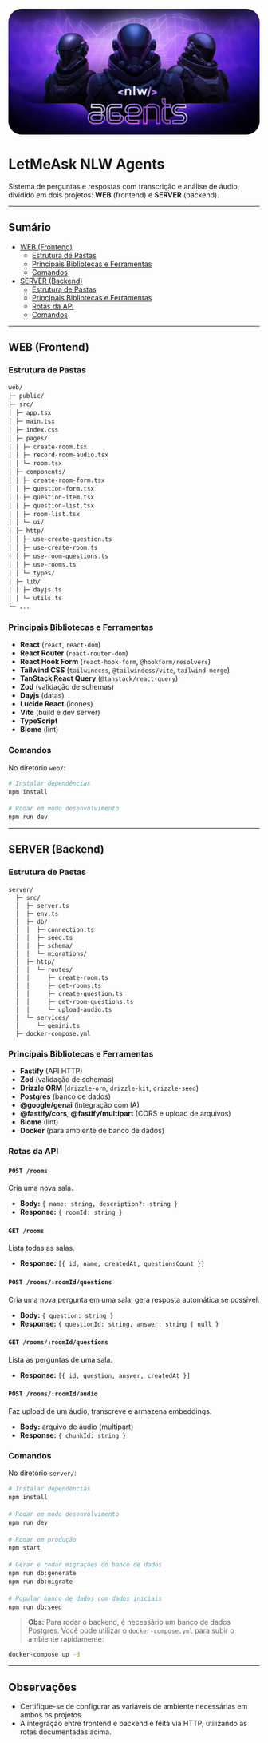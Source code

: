 <p align="center">
  <img src=".github/capa.png" alt="NLW Agents" width="600"/>
</p>

# LetMeAsk NLW Agents

Sistema de perguntas e respostas com transcrição e análise de áudio, dividido em dois projetos: **WEB** (frontend) e **SERVER** (backend).

---

## Sumário

- [WEB (Frontend)](#web-frontend)
  - [Estrutura de Pastas](#estrutura-de-pastas-web)
  - [Principais Bibliotecas e Ferramentas](#bibliotecas-e-ferramentas-web)
  - [Comandos](#comandos-web)
- [SERVER (Backend)](#server-backend)
  - [Estrutura de Pastas](#estrutura-de-pastas-server)
  - [Principais Bibliotecas e Ferramentas](#bibliotecas-e-ferramentas-server)
  - [Rotas da API](#rotas-da-api)
  - [Comandos](#comandos-server)

---

## WEB (Frontend)

### Estrutura de Pastas

```markdown
web/
├─ public/
├─ src/
│ ├─ app.tsx
│ ├─ main.tsx
│ ├─ index.css
│ ├─ pages/
│ │ ├─ create-room.tsx
│ │ ├─ record-room-audio.tsx
│ │ └─ room.tsx
│ ├─ components/
│ │ ├─ create-room-form.tsx
│ │ ├─ question-form.tsx
│ │ ├─ question-item.tsx
│ │ ├─ question-list.tsx
│ │ ├─ room-list.tsx
│ │ └─ ui/
│ ├─ http/
│ │ ├─ use-create-question.ts
│ │ ├─ use-create-room.ts
│ │ ├─ use-room-questions.ts
│ │ ├─ use-rooms.ts
│ │ └─ types/
│ ├─ lib/
│ │ ├─ dayjs.ts
│ │ └─ utils.ts
└─ ...
```

### Principais Bibliotecas e Ferramentas

- **React** (`react`, `react-dom`)
- **React Router** (`react-router-dom`)
- **React Hook Form** (`react-hook-form`, `@hookform/resolvers`)
- **Tailwind CSS** (`tailwindcss`, `@tailwindcss/vite`, `tailwind-merge`)
- **TanStack React Query** (`@tanstack/react-query`)
- **Zod** (validação de schemas)
- **Dayjs** (datas)
- **Lucide React** (ícones)
- **Vite** (build e dev server)
- **TypeScript**
- **Biome** (lint)

### Comandos

No diretório `web/`:

```bash
# Instalar dependências
npm install

# Rodar em modo desenvolvimento
npm run dev
```

---

## SERVER (Backend)

### Estrutura de Pastas

```
server/
  ├─ src/
  │  ├─ server.ts
  │  ├─ env.ts
  │  ├─ db/
  │  │  ├─ connection.ts
  │  │  ├─ seed.ts
  │  │  ├─ schema/
  │  │  └─ migrations/
  │  ├─ http/
  │  │  └─ routes/
  │  │     ├─ create-room.ts
  │  │     ├─ get-rooms.ts
  │  │     ├─ create-question.ts
  │  │     ├─ get-room-questions.ts
  │  │     └─ upload-audio.ts
  │  └─ services/
  │     └─ gemini.ts
  ├─ docker-compose.yml
```

### Principais Bibliotecas e Ferramentas

- **Fastify** (API HTTP)
- **Zod** (validação de schemas)
- **Drizzle ORM** (`drizzle-orm`, `drizzle-kit`, `drizzle-seed`)
- **Postgres** (banco de dados)
- **@google/genai** (integração com IA)
- **@fastify/cors**, **@fastify/multipart** (CORS e upload de arquivos)
- **Biome** (lint)
- **Docker** (para ambiente de banco de dados)

### Rotas da API

#### `POST /rooms`

Cria uma nova sala.

- **Body:** `{ name: string, description?: string }`
- **Response:** `{ roomId: string }`

#### `GET /rooms`

Lista todas as salas.

- **Response:** `[{ id, name, createdAt, questionsCount }]`

#### `POST /rooms/:roomId/questions`

Cria uma nova pergunta em uma sala, gera resposta automática se possível.

- **Body:** `{ question: string }`
- **Response:** `{ questionId: string, answer: string | null }`

#### `GET /rooms/:roomId/questions`

Lista as perguntas de uma sala.

- **Response:** `[{ id, question, answer, createdAt }]`

#### `POST /rooms/:roomId/audio`

Faz upload de um áudio, transcreve e armazena embeddings.

- **Body:** arquivo de áudio (multipart)
- **Response:** `{ chunkId: string }`

### Comandos

No diretório `server/`:

```bash
# Instalar dependências
npm install

# Rodar em modo desenvolvimento
npm run dev

# Rodar em produção
npm start

# Gerar e rodar migrações do banco de dados
npm run db:generate
npm run db:migrate

# Popular banco de dados com dados iniciais
npm run db:seed
```

> **Obs:** Para rodar o backend, é necessário um banco de dados Postgres. Você pode utilizar o `docker-compose.yml` para subir o ambiente rapidamente:

```bash
docker-compose up -d
```

---

## Observações

- Certifique-se de configurar as variáveis de ambiente necessárias em ambos os projetos.
- A integração entre frontend e backend é feita via HTTP, utilizando as rotas documentadas acima.
